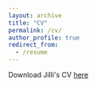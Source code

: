 ```yaml
---
layout: archive
title: "CV"
permalink: /cv/
author_profile: true
redirect_from:
  - /resume
---
```


Download Jilli's CV [here](https://github.com/jillijung/jillijung.github.io/raw/master/_pages/jilli_cv.pdf)
